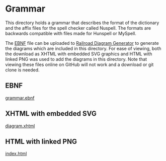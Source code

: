 # Grammar

This directory holds a grammar that describes the format of the dictionary and the affix files for the spell checker called Nuspell. The formats are backwards compatible with files made for Hunspell or MySpell.

The [EBNF](https://en.wikipedia.org/wiki/Extended_Backus%E2%80%93Naur_form) file can be uploaded to [Railroad Diagram Generator](http://www.bottlecaps.de/rr/ui) to generate the diagrams which are included in this directory. For ease of viewing, both the download as XHTML with embedded SVG graphics and HTML with linked PNG was used to add the diagrams in this directory. Note that viewing these files online on GitHub will not work and a download or git clone is needed.


## EBNF

[grammar.ebnf](grammar.ebnf)


## XHTML with embedded SVG

[diagram.xhtml](diagram.xhtml)


## HTML with linked PNG

[index.html](index.html)
